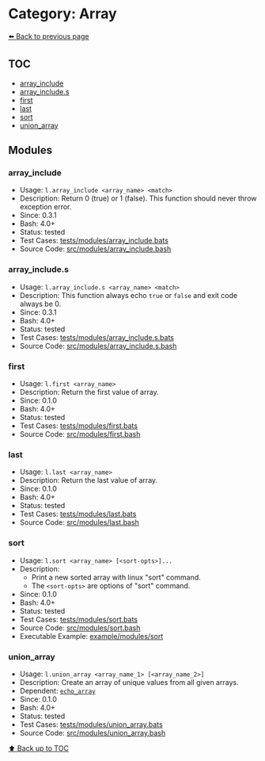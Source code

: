 # Category: Array

[⬅️ Back to previous page](./README.md)

## TOC

- [array_include](#array_include)
- [array_include.s](#array_include.s)
- [first](#first)
- [last](#last)
- [sort](#sort)
- [union_array](#union_array)

## Modules

### array_include

- Usage: `l.array_include <array_name> <match>`
- Description: Return 0 (true) or 1 (false). This function should never throw exception error.
- Since: 0.3.1
- Bash: 4.0+
- Status: tested
- Test Cases: [tests/modules/array_include.bats](../../tests/modules/array_include.bats)
- Source Code: [src/modules/array_include.bash](../../src/modules/array_include.bash)

### array_include.s

- Usage: `l.array_include.s <array_name> <match>`
- Description: This function always echo `true` or `false` and exit code always be 0.
- Since: 0.3.1
- Bash: 4.0+
- Status: tested
- Test Cases: [tests/modules/array_include.s.bats](../../tests/modules/array_include.s.bats)
- Source Code: [src/modules/array_include.s.bash](../../src/modules/array_include.s.bash)

### first

- Usage: `l.first <array_name>`
- Description: Return the first value of array.
- Since: 0.1.0
- Bash: 4.0+
- Status: tested
- Test Cases: [tests/modules/first.bats](../../tests/modules/first.bats)
- Source Code: [src/modules/first.bash](../../src/modules/first.bash)

### last

- Usage: `l.last <array_name>`
- Description: Return the last value of array.
- Since: 0.1.0
- Bash: 4.0+
- Status: tested
- Test Cases: [tests/modules/last.bats](../../tests/modules/last.bats)
- Source Code: [src/modules/last.bash](../../src/modules/last.bash)

### sort

- Usage: `l.sort <array_name> [<sort-opts>]...`
- Description:
  - Print a new sorted array with linux "sort" command.
  - The `<sort-opts>` are options of "sort" command.
- Since: 0.1.0
- Bash: 4.0+
- Status: tested
- Test Cases: [tests/modules/sort.bats](../../tests/modules/sort.bats)
- Source Code: [src/modules/sort.bash](../../src/modules/sort.bash)
- Executable Example: [example/modules/sort](../../example/modules/sort)

### union_array

- Usage: `l.union_array <array_name_1> [<array_name_2>]`
- Description: Create an array of unique values from all given arrays.
- Dependent: [`echo_array`](./console.md#echo_array)
- Since: 0.1.0
- Bash: 4.0+
- Status: tested
- Test Cases: [tests/modules/union_array.bats](../../tests/modules/union_array.bats)
- Source Code: [src/modules/union_array.bash](../../src/modules/union_array.bash)

[⬆️ Back up to TOC](#toc)
